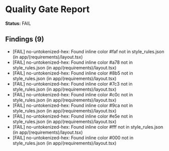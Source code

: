 # Quality Gate Report

**Status:** FAIL

## Findings (9)
- [FAIL] no-untokenized-hex: Found inline color #faf not in style_rules.json (in app/(requirements)/layout.tsx)
- [FAIL] no-untokenized-hex: Found inline color #a78 not in style_rules.json (in app/(requirements)/layout.tsx)
- [FAIL] no-untokenized-hex: Found inline color #8b5 not in style_rules.json (in app/(requirements)/layout.tsx)
- [FAIL] no-untokenized-hex: Found inline color #7c3 not in style_rules.json (in app/(requirements)/layout.tsx)
- [FAIL] no-untokenized-hex: Found inline color #c0c not in style_rules.json (in app/(requirements)/layout.tsx)
- [FAIL] no-untokenized-hex: Found inline color #9ca not in style_rules.json (in app/(requirements)/layout.tsx)
- [FAIL] no-untokenized-hex: Found inline color #e5e not in style_rules.json (in app/(requirements)/layout.tsx)
- [FAIL] no-untokenized-hex: Found inline color #fff not in style_rules.json (in app/(requirements)/layout.tsx)
- [FAIL] no-untokenized-hex: Found inline color #000 not in style_rules.json (in app/(requirements)/layout.tsx)